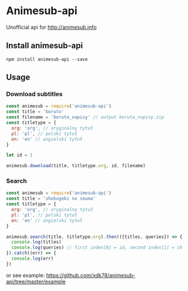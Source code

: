 # Animesub-api
Unofficial api for
http://animesub.info

## Install animesub-api
    npm install animesub-api --save
    
## Usage
### Download subtitles

```javascript
const animesub = require('animesub-api')
const title = 'boruto'
const filename = 'boruto_napisy' // output boruto_napisy.zip
const titletype = {
  org: 'org', // oryginalny tytuł
  pl: 'pl', // polski tytuł
  en: 'en' // angielski tytuł
}

let id = 1

animesub.download(title, titletype.org, id, filename)

```
### Search

```javascript
const animesub = require('animesub-api')
const title = 'shokugeki no souma'
const titletype = {
  org: 'org', // oryginalny tytuł
  pl: 'pl', // polski tytuł
  en: 'en' // angielski tytuł
}

animesub.search(title, titletype.org).then(({titles, queries}) => {
  console.log(titles)
  console.log(queries) // first index[0] = id, second index[1] = sh
}).catch((err) => {
  console.log(err)
})

```
or see example: https://github.com/xdk78/animesub-api/tree/master/example
